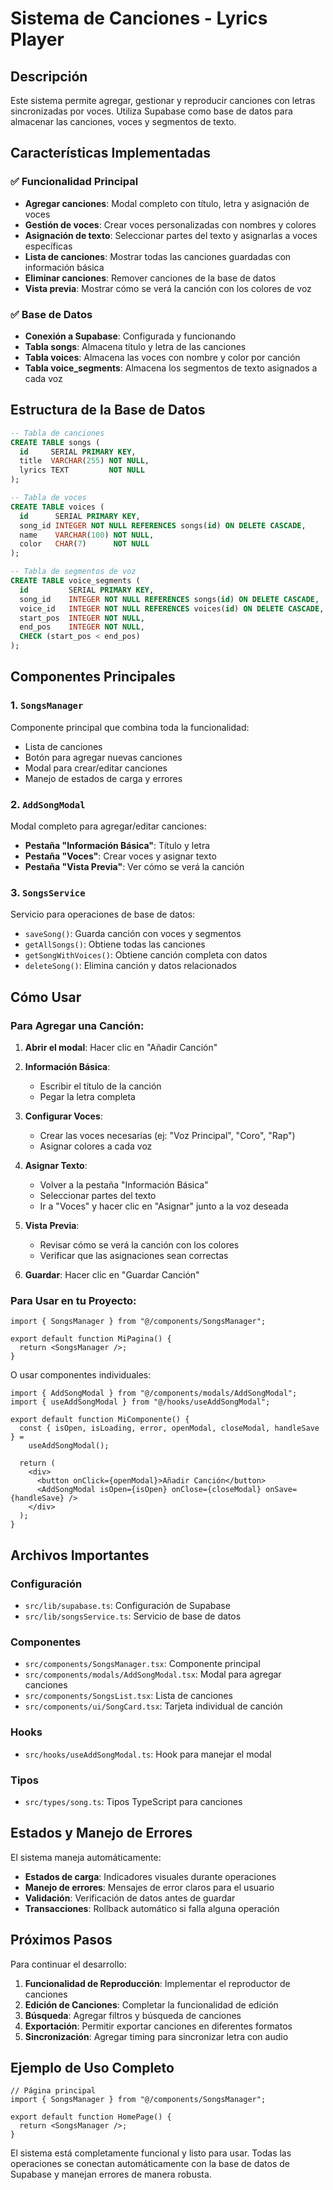 # Sistema de Canciones - Lyrics Player

## Descripción

Este sistema permite agregar, gestionar y reproducir canciones con letras sincronizadas por voces. Utiliza Supabase como base de datos para almacenar las canciones, voces y segmentos de texto.

## Características Implementadas

### ✅ Funcionalidad Principal

- **Agregar canciones**: Modal completo con título, letra y asignación de voces
- **Gestión de voces**: Crear voces personalizadas con nombres y colores
- **Asignación de texto**: Seleccionar partes del texto y asignarlas a voces específicas
- **Lista de canciones**: Mostrar todas las canciones guardadas con información básica
- **Eliminar canciones**: Remover canciones de la base de datos
- **Vista previa**: Mostrar cómo se verá la canción con los colores de voz

### ✅ Base de Datos

- **Conexión a Supabase**: Configurada y funcionando
- **Tabla songs**: Almacena título y letra de las canciones
- **Tabla voices**: Almacena las voces con nombre y color por canción
- **Tabla voice_segments**: Almacena los segmentos de texto asignados a cada voz

## Estructura de la Base de Datos

```sql
-- Tabla de canciones
CREATE TABLE songs (
  id     SERIAL PRIMARY KEY,
  title  VARCHAR(255) NOT NULL,
  lyrics TEXT         NOT NULL
);

-- Tabla de voces
CREATE TABLE voices (
  id      SERIAL PRIMARY KEY,
  song_id INTEGER NOT NULL REFERENCES songs(id) ON DELETE CASCADE,
  name    VARCHAR(100) NOT NULL,
  color   CHAR(7)      NOT NULL
);

-- Tabla de segmentos de voz
CREATE TABLE voice_segments (
  id         SERIAL PRIMARY KEY,
  song_id    INTEGER NOT NULL REFERENCES songs(id) ON DELETE CASCADE,
  voice_id   INTEGER NOT NULL REFERENCES voices(id) ON DELETE CASCADE,
  start_pos  INTEGER NOT NULL,
  end_pos    INTEGER NOT NULL,
  CHECK (start_pos < end_pos)
);
```

## Componentes Principales

### 1. `SongsManager`

Componente principal que combina toda la funcionalidad:

- Lista de canciones
- Botón para agregar nuevas canciones
- Modal para crear/editar canciones
- Manejo de estados de carga y errores

### 2. `AddSongModal`

Modal completo para agregar/editar canciones:

- **Pestaña "Información Básica"**: Título y letra
- **Pestaña "Voces"**: Crear voces y asignar texto
- **Pestaña "Vista Previa"**: Ver cómo se verá la canción

### 3. `SongsService`

Servicio para operaciones de base de datos:

- `saveSong()`: Guarda canción con voces y segmentos
- `getAllSongs()`: Obtiene todas las canciones
- `getSongWithVoices()`: Obtiene canción completa con datos
- `deleteSong()`: Elimina canción y datos relacionados

## Cómo Usar

### Para Agregar una Canción:

1. **Abrir el modal**: Hacer clic en "Añadir Canción"

2. **Información Básica**:

   - Escribir el título de la canción
   - Pegar la letra completa

3. **Configurar Voces**:

   - Crear las voces necesarias (ej: "Voz Principal", "Coro", "Rap")
   - Asignar colores a cada voz

4. **Asignar Texto**:

   - Volver a la pestaña "Información Básica"
   - Seleccionar partes del texto
   - Ir a "Voces" y hacer clic en "Asignar" junto a la voz deseada

5. **Vista Previa**:

   - Revisar cómo se verá la canción con los colores
   - Verificar que las asignaciones sean correctas

6. **Guardar**: Hacer clic en "Guardar Canción"

### Para Usar en tu Proyecto:

```tsx
import { SongsManager } from "@/components/SongsManager";

export default function MiPagina() {
  return <SongsManager />;
}
```

O usar componentes individuales:

```tsx
import { AddSongModal } from "@/components/modals/AddSongModal";
import { useAddSongModal } from "@/hooks/useAddSongModal";

export default function MiComponente() {
  const { isOpen, isLoading, error, openModal, closeModal, handleSave } =
    useAddSongModal();

  return (
    <div>
      <button onClick={openModal}>Añadir Canción</button>
      <AddSongModal isOpen={isOpen} onClose={closeModal} onSave={handleSave} />
    </div>
  );
}
```

## Archivos Importantes

### Configuración

- `src/lib/supabase.ts`: Configuración de Supabase
- `src/lib/songsService.ts`: Servicio de base de datos

### Componentes

- `src/components/SongsManager.tsx`: Componente principal
- `src/components/modals/AddSongModal.tsx`: Modal para agregar canciones
- `src/components/SongsList.tsx`: Lista de canciones
- `src/components/ui/SongCard.tsx`: Tarjeta individual de canción

### Hooks

- `src/hooks/useAddSongModal.ts`: Hook para manejar el modal

### Tipos

- `src/types/song.ts`: Tipos TypeScript para canciones

## Estados y Manejo de Errores

El sistema maneja automáticamente:

- **Estados de carga**: Indicadores visuales durante operaciones
- **Manejo de errores**: Mensajes de error claros para el usuario
- **Validación**: Verificación de datos antes de guardar
- **Transacciones**: Rollback automático si falla alguna operación

## Próximos Pasos

Para continuar el desarrollo:

1. **Funcionalidad de Reproducción**: Implementar el reproductor de canciones
2. **Edición de Canciones**: Completar la funcionalidad de edición
3. **Búsqueda**: Agregar filtros y búsqueda de canciones
4. **Exportación**: Permitir exportar canciones en diferentes formatos
5. **Sincronización**: Agregar timing para sincronizar letra con audio

## Ejemplo de Uso Completo

```tsx
// Página principal
import { SongsManager } from "@/components/SongsManager";

export default function HomePage() {
  return <SongsManager />;
}
```

El sistema está completamente funcional y listo para usar. Todas las operaciones se conectan automáticamente con la base de datos de Supabase y manejan errores de manera robusta.
